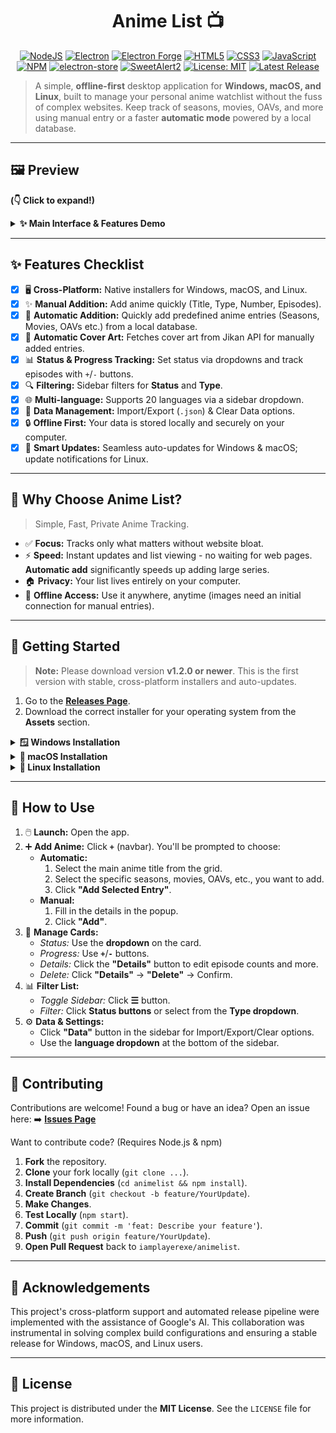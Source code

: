 <div align="center">

# Anime List 📺

</div>

<p align="center">
  <a href="https://nodejs.org/"><img src="https://img.shields.io/badge/Node.js-43853D?style=for-the-badge&logo=node.js&logoColor=white" alt="NodeJS"></a>
  <a href="https://www.electronjs.org/"><img src="https://img.shields.io/badge/Electron-26.6.10-%2347848F.svg?style=for-the-badge&logo=electron&logoColor=white" alt="Electron"></a>
  <a href="https://www.electronforge.io/"><img src="https://img.shields.io/badge/Electron%20Forge-7.8.0-%239B59B6.svg?style=for-the-badge&logo=electron&logoColor=white" alt="Electron Forge"></a>
  <a href="https://developer.mozilla.org/en-US/docs/Web/Guide/HTML/HTML5"><img src="https://img.shields.io/badge/HTML5-%23E34F26.svg?style=for-the-badge&logo=html5&logoColor=white" alt="HTML5"></a>
  <a href="https://developer.mozilla.org/en-US/docs/Web/CSS"><img src="https://img.shields.io/badge/CSS3-%231572B6.svg?style=for-the-badge&logo=css3&logoColor=white" alt="CSS3"></a>
  <a href="https://developer.mozilla.org/en-US/docs/Web/JavaScript"><img src="https://img.shields.io/badge/JavaScript-%23F7DF1E.svg?style=for-the-badge&logo=javascript&logoColor=black" alt="JavaScript"></a>
  <a href="https://www.npmjs.com/"><img src="https://img.shields.io/badge/NPM-%23CB3837.svg?style=for-the-badge&logo=npm&logoColor=white" alt="NPM"></a>
  <a href="https://github.com/sindresorhus/electron-store"><img src="https://img.shields.io/badge/electron_store-7.0.3-blue?style=for-the-badge" alt="electron-store"></a>
  <a href="https://sweetalert2.github.io/"><img src="https://img.shields.io/badge/SweetAlert2-11.4.8-orange?style=for-the-badge" alt="SweetAlert2"></a>
  <a href="https://opensource.org/licenses/MIT"><img src="https://img.shields.io/badge/License-MIT-yellow.svg?style=for-the-badge" alt="License: MIT"></a>
  <a href="https://github.com/iamplayerexe/animelist/releases"><img src="https://img.shields.io/github/v/release/iamplayerexe/animelist?style=for-the-badge" alt="Latest Release"></a>
</p>

> A simple, **offline-first** desktop application for **Windows, macOS, and Linux**, built to manage your personal anime watchlist without the fuss of complex websites. Keep track of seasons, movies, OAVs, and more using manual entry or a faster **automatic mode** powered by a local database.

---

## 🖼️ Preview

**(👇 Click to expand!)**

<details>
  <summary><strong>✨ Main Interface & Features Demo</strong></summary>
  <br/>
  <p align="center">
    <em>Main view displaying your anime list cards:</em><br/>
    <img src="https://cdn.discordapp.com/attachments/1037490342062207046/1364827093304606761/image.png?ex=680b15c8&is=6809c448&hm=06eab200811c2df5e3ec683c68cbe56a1996cd0d308be6267525da9a13284280&" alt="Main Menu Image" width="750">
    <br/><br/>
    <em>Demonstration: Manually adding an anime, changing status, and updating progress:</em><br/>
    <img src="https://cdn.discordapp.com/attachments/1037490342062207046/1364830358457155634/FirstGif-ezgif.com-video-to-gif-converter.gif?ex=680b18d2&is=6809c752&hm=9047294daf2fe56736834dfdb5e24b141f5c7a892ac07c52478f5b8841ba2660&" alt="GIF showing manual adding anime and updating episodes">
    <br/><br/>
    <em>Filtering by "Completed" Status and "OAV" Type:</em><br/>
    <img src="https://cdn.discordapp.com/attachments/1037490342062207046/1364892800088408104/secondgifRaliseavecClipchamp-ezgif.com-video-to-gif-converter.gif?ex=680b52fa&is=680a017a&hm=c23eec476a7e9cac7aad99942c8b938f9f48010cb5d598906e289412713f1b6c&" alt="Screenshot showing Filtering">
  </p>
</details>

---

## ✨ Features Checklist

-   [x] 🖥️ **Cross-Platform:** Native installers for Windows, macOS, and Linux.
-   [x] ✨ **Manual Addition:** Add anime quickly (Title, Type, Number, Episodes).
-   [x] 🚀 **Automatic Addition:** Quickly add predefined anime entries (Seasons, Movies, OAVs etc.) from a local database.
-   [x] 🎨 **Automatic Cover Art:** Fetches cover art from Jikan API for manually added entries.
-   [x] 📊 **Status & Progress Tracking:** Set status via dropdowns and track episodes with `+`/`-` buttons.
-   [x] 🔍 **Filtering:** Sidebar filters for **Status** and **Type**.
-   [x] 🌐 **Multi-language:** Supports 20 languages via a sidebar dropdown.
-   [x] 💾 **Data Management:** Import/Export (`.json`) & Clear Data options.
-   [x] 🔒 **Offline First:** Your data is stored locally and securely on your computer.
-   [x] 🔄 **Smart Updates:** Seamless auto-updates for Windows & macOS; update notifications for Linux.

---

## 🎯 Why Choose Anime List?

> Simple, Fast, Private Anime Tracking.

*   ✅ **Focus:** Tracks only what matters without website bloat.
*   ⚡ **Speed:** Instant updates and list viewing - no waiting for web pages. **Automatic add** significantly speeds up adding large series.
*   🏠 **Privacy:** Your list lives entirely on your computer.
*   🔌 **Offline Access:** Use it anywhere, anytime (images need an initial connection for manual entries).

---

## 🚀 Getting Started

> **Note:** Please download version **v1.2.0 or newer**. This is the first version with stable, cross-platform installers and auto-updates.

1.  Go to the **[Releases Page](https://github.com/iamplayerexe/animelist/releases)**.
2.  Download the correct installer for your operating system from the **Assets** section.

<details>
  <summary><strong>🪟 Windows Installation</strong></summary>
  <br/>
  <ol>
    <li>Download the file ending in <code>-Setup.exe</code>.</li>
    <li>Run the installer.</li>
    <li>⚠️ <strong>Windows SmartScreen:</strong> If a warning appears, click "More info" → "Run anyway". This is because the application is not from a registered publisher.</li>
    <li>Launch <strong>Anime List</strong>! The app will check for updates automatically.</li>
  </ol>
</details>

<details>
  <summary><strong>🍎 macOS Installation</strong></summary>
  <br/>
  <ol>
    <li>Download the file ending in <code>.zip</code>.</li>
    <li>Unzip the file to get <code>AnimeList.app</code>.</li>
    <li>Drag <code>AnimeList.app</code> into your <strong>/Applications</strong> folder.</li>
    <li>⚠️ <strong>First Launch:</strong> You must <strong>right-click</strong> the app icon and select <strong>"Open"</strong>. A warning will appear; click the "Open" button on the dialog to proceed. You only need to do this once.</li>
    <li>Launch the app normally from then on! It will update automatically.</li>
  </ol>
</details>

<details>
  <summary><strong>🐧 Linux Installation</strong></summary>
  <br/>
  <ol>
    <li>Download the appropriate package for your distribution:
        <ul>
            <li><code>.deb</code> for Debian, Ubuntu, Mint, etc.</li>
            <li><code>.rpm</code> for Fedora, CentOS, etc.</li>
        </ul>
    </li>
    <li><strong>To Install (GUI):</strong> Double-click the downloaded file to open it with your system's software installer.</li>
    <li><strong>To Install (Terminal):</strong>
        <ul>
            <li>For <code>.deb</code>: <code>sudo dpkg -i file-name.deb</code> (then <code>sudo apt-get install -f</code> if needed).</li>
            <li>For <code>.rpm</code>: <code>sudo dnf install file-name.rpm</code>.</li>
        </ul>
    </li>
    <li>Launch the app. It will notify you when a new version is available for manual download.</li>
  </ol>
</details>

---

## 📖 How to Use

1.  🖱️ **Launch:** Open the app.
2.  ➕ **Add Anime:** Click **`+`** (navbar). You'll be prompted to choose:
    *   **Automatic:**
        1.  Select the main anime title from the grid.
        2.  Select the specific seasons, movies, OAVs, etc., you want to add.
        3.  Click **"Add Selected Entry"**.
    *   **Manual:**
        1.  Fill in the details in the popup.
        2.  Click **"Add"**.
3.  📝 **Manage Cards:**
    *   *Status:* Use the **dropdown** on the card.
    *   *Progress:* Use **`+`**/**`-`** buttons.
    *   *Details:* Click the **"Details"** button to edit episode counts and more.
    *   *Delete:* Click **"Details"** -> **"Delete"** -> Confirm.
4.  📊 **Filter List:**
    *   *Toggle Sidebar:* Click **☰** button.
    *   *Filter:* Click **Status buttons** or select from the **Type dropdown**.
5.  ⚙️ **Data & Settings:**
    *   Click **"Data"** button in the sidebar for Import/Export/Clear options.
    *   Use the **language dropdown** at the bottom of the sidebar.

---

## 🤝 Contributing

Contributions are welcome! Found a bug or have an idea? Open an issue here:
➡️ [**Issues Page**](https://github.com/iamplayerexe/animelist/issues)

Want to contribute code? (Requires Node.js & npm)

1.  **Fork** the repository.
2.  **Clone** your fork locally (`git clone ...`).
3.  **Install Dependencies** (`cd animelist && npm install`).
4.  **Create Branch** (`git checkout -b feature/YourUpdate`).
5.  **Make Changes**.
6.  **Test Locally** (`npm start`).
7.  **Commit** (`git commit -m 'feat: Describe your feature'`).
8.  **Push** (`git push origin feature/YourUpdate`).
9.  **Open Pull Request** back to `iamplayerexe/animelist`.

---

## 🙏 Acknowledgements

This project's cross-platform support and automated release pipeline were implemented with the assistance of Google's AI. This collaboration was instrumental in solving complex build configurations and ensuring a stable release for Windows, macOS, and Linux users.

---

## 📜 License

This project is distributed under the **MIT License**. See the `LICENSE` file for more information.